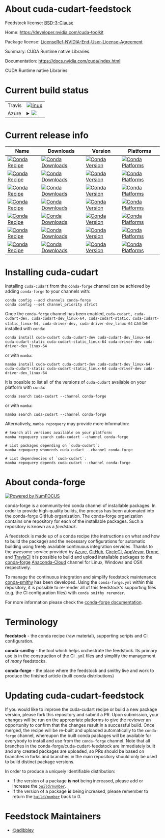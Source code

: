 About cuda-cudart-feedstock
===========================

Feedstock license: [BSD-3-Clause](https://github.com/conda-forge/cuda-cudart-feedstock/blob/main/LICENSE.txt)

Home: https://developer.nvidia.com/cuda-toolkit

Package license: [LicenseRef-NVIDIA-End-User-License-Agreement](https://docs.nvidia.com/cuda/eula/index.html)

Summary: CUDA Runtime native Libraries

Documentation: https://docs.nvidia.com/cuda/index.html

CUDA Runtime native Libraries


Current build status
====================


<table><tr>
    <td>Travis</td>
    <td>
      <a href="https://app.travis-ci.com/conda-forge/cuda-cudart-feedstock">
        <img alt="linux" src="https://img.shields.io/travis/com/conda-forge/cuda-cudart-feedstock/main.svg?label=Linux">
      </a>
    </td>
  </tr>
    
  <tr>
    <td>Azure</td>
    <td>
      <details>
        <summary>
          <a href="https://dev.azure.com/conda-forge/feedstock-builds/_build/latest?definitionId=19152&branchName=main">
            <img src="https://dev.azure.com/conda-forge/feedstock-builds/_apis/build/status/cuda-cudart-feedstock?branchName=main">
          </a>
        </summary>
        <table>
          <thead><tr><th>Variant</th><th>Status</th></tr></thead>
          <tbody><tr>
              <td>linux_64</td>
              <td>
                <a href="https://dev.azure.com/conda-forge/feedstock-builds/_build/latest?definitionId=19152&branchName=main">
                  <img src="https://dev.azure.com/conda-forge/feedstock-builds/_apis/build/status/cuda-cudart-feedstock?branchName=main&jobName=linux&configuration=linux%20linux_64_" alt="variant">
                </a>
              </td>
            </tr><tr>
              <td>linux_aarch64</td>
              <td>
                <a href="https://dev.azure.com/conda-forge/feedstock-builds/_build/latest?definitionId=19152&branchName=main">
                  <img src="https://dev.azure.com/conda-forge/feedstock-builds/_apis/build/status/cuda-cudart-feedstock?branchName=main&jobName=linux&configuration=linux%20linux_aarch64_" alt="variant">
                </a>
              </td>
            </tr><tr>
              <td>linux_ppc64le</td>
              <td>
                <a href="https://dev.azure.com/conda-forge/feedstock-builds/_build/latest?definitionId=19152&branchName=main">
                  <img src="https://dev.azure.com/conda-forge/feedstock-builds/_apis/build/status/cuda-cudart-feedstock?branchName=main&jobName=linux&configuration=linux%20linux_ppc64le_" alt="variant">
                </a>
              </td>
            </tr>
          </tbody>
        </table>
      </details>
    </td>
  </tr>
</table>

Current release info
====================

| Name | Downloads | Version | Platforms |
| --- | --- | --- | --- |
| [![Conda Recipe](https://img.shields.io/badge/recipe-cuda--cudart-green.svg)](https://anaconda.org/conda-forge/cuda-cudart) | [![Conda Downloads](https://img.shields.io/conda/dn/conda-forge/cuda-cudart.svg)](https://anaconda.org/conda-forge/cuda-cudart) | [![Conda Version](https://img.shields.io/conda/vn/conda-forge/cuda-cudart.svg)](https://anaconda.org/conda-forge/cuda-cudart) | [![Conda Platforms](https://img.shields.io/conda/pn/conda-forge/cuda-cudart.svg)](https://anaconda.org/conda-forge/cuda-cudart) |
| [![Conda Recipe](https://img.shields.io/badge/recipe-cuda--cudart--dev-green.svg)](https://anaconda.org/conda-forge/cuda-cudart-dev) | [![Conda Downloads](https://img.shields.io/conda/dn/conda-forge/cuda-cudart-dev.svg)](https://anaconda.org/conda-forge/cuda-cudart-dev) | [![Conda Version](https://img.shields.io/conda/vn/conda-forge/cuda-cudart-dev.svg)](https://anaconda.org/conda-forge/cuda-cudart-dev) | [![Conda Platforms](https://img.shields.io/conda/pn/conda-forge/cuda-cudart-dev.svg)](https://anaconda.org/conda-forge/cuda-cudart-dev) |
| [![Conda Recipe](https://img.shields.io/badge/recipe-cuda--cudart--dev_linux--64-green.svg)](https://anaconda.org/conda-forge/cuda-cudart-dev_linux-64) | [![Conda Downloads](https://img.shields.io/conda/dn/conda-forge/cuda-cudart-dev_linux-64.svg)](https://anaconda.org/conda-forge/cuda-cudart-dev_linux-64) | [![Conda Version](https://img.shields.io/conda/vn/conda-forge/cuda-cudart-dev_linux-64.svg)](https://anaconda.org/conda-forge/cuda-cudart-dev_linux-64) | [![Conda Platforms](https://img.shields.io/conda/pn/conda-forge/cuda-cudart-dev_linux-64.svg)](https://anaconda.org/conda-forge/cuda-cudart-dev_linux-64) |
| [![Conda Recipe](https://img.shields.io/badge/recipe-cuda--cudart--static-green.svg)](https://anaconda.org/conda-forge/cuda-cudart-static) | [![Conda Downloads](https://img.shields.io/conda/dn/conda-forge/cuda-cudart-static.svg)](https://anaconda.org/conda-forge/cuda-cudart-static) | [![Conda Version](https://img.shields.io/conda/vn/conda-forge/cuda-cudart-static.svg)](https://anaconda.org/conda-forge/cuda-cudart-static) | [![Conda Platforms](https://img.shields.io/conda/pn/conda-forge/cuda-cudart-static.svg)](https://anaconda.org/conda-forge/cuda-cudart-static) |
| [![Conda Recipe](https://img.shields.io/badge/recipe-cuda--cudart--static_linux--64-green.svg)](https://anaconda.org/conda-forge/cuda-cudart-static_linux-64) | [![Conda Downloads](https://img.shields.io/conda/dn/conda-forge/cuda-cudart-static_linux-64.svg)](https://anaconda.org/conda-forge/cuda-cudart-static_linux-64) | [![Conda Version](https://img.shields.io/conda/vn/conda-forge/cuda-cudart-static_linux-64.svg)](https://anaconda.org/conda-forge/cuda-cudart-static_linux-64) | [![Conda Platforms](https://img.shields.io/conda/pn/conda-forge/cuda-cudart-static_linux-64.svg)](https://anaconda.org/conda-forge/cuda-cudart-static_linux-64) |
| [![Conda Recipe](https://img.shields.io/badge/recipe-cuda--driver--dev-green.svg)](https://anaconda.org/conda-forge/cuda-driver-dev) | [![Conda Downloads](https://img.shields.io/conda/dn/conda-forge/cuda-driver-dev.svg)](https://anaconda.org/conda-forge/cuda-driver-dev) | [![Conda Version](https://img.shields.io/conda/vn/conda-forge/cuda-driver-dev.svg)](https://anaconda.org/conda-forge/cuda-driver-dev) | [![Conda Platforms](https://img.shields.io/conda/pn/conda-forge/cuda-driver-dev.svg)](https://anaconda.org/conda-forge/cuda-driver-dev) |
| [![Conda Recipe](https://img.shields.io/badge/recipe-cuda--driver--dev_linux--64-green.svg)](https://anaconda.org/conda-forge/cuda-driver-dev_linux-64) | [![Conda Downloads](https://img.shields.io/conda/dn/conda-forge/cuda-driver-dev_linux-64.svg)](https://anaconda.org/conda-forge/cuda-driver-dev_linux-64) | [![Conda Version](https://img.shields.io/conda/vn/conda-forge/cuda-driver-dev_linux-64.svg)](https://anaconda.org/conda-forge/cuda-driver-dev_linux-64) | [![Conda Platforms](https://img.shields.io/conda/pn/conda-forge/cuda-driver-dev_linux-64.svg)](https://anaconda.org/conda-forge/cuda-driver-dev_linux-64) |

Installing cuda-cudart
======================

Installing `cuda-cudart` from the `conda-forge` channel can be achieved by adding `conda-forge` to your channels with:

```
conda config --add channels conda-forge
conda config --set channel_priority strict
```

Once the `conda-forge` channel has been enabled, `cuda-cudart, cuda-cudart-dev, cuda-cudart-dev_linux-64, cuda-cudart-static, cuda-cudart-static_linux-64, cuda-driver-dev, cuda-driver-dev_linux-64` can be installed with `conda`:

```
conda install cuda-cudart cuda-cudart-dev cuda-cudart-dev_linux-64 cuda-cudart-static cuda-cudart-static_linux-64 cuda-driver-dev cuda-driver-dev_linux-64
```

or with `mamba`:

```
mamba install cuda-cudart cuda-cudart-dev cuda-cudart-dev_linux-64 cuda-cudart-static cuda-cudart-static_linux-64 cuda-driver-dev cuda-driver-dev_linux-64
```

It is possible to list all of the versions of `cuda-cudart` available on your platform with `conda`:

```
conda search cuda-cudart --channel conda-forge
```

or with `mamba`:

```
mamba search cuda-cudart --channel conda-forge
```

Alternatively, `mamba repoquery` may provide more information:

```
# Search all versions available on your platform:
mamba repoquery search cuda-cudart --channel conda-forge

# List packages depending on `cuda-cudart`:
mamba repoquery whoneeds cuda-cudart --channel conda-forge

# List dependencies of `cuda-cudart`:
mamba repoquery depends cuda-cudart --channel conda-forge
```


About conda-forge
=================

[![Powered by
NumFOCUS](https://img.shields.io/badge/powered%20by-NumFOCUS-orange.svg?style=flat&colorA=E1523D&colorB=007D8A)](https://numfocus.org)

conda-forge is a community-led conda channel of installable packages.
In order to provide high-quality builds, the process has been automated into the
conda-forge GitHub organization. The conda-forge organization contains one repository
for each of the installable packages. Such a repository is known as a *feedstock*.

A feedstock is made up of a conda recipe (the instructions on what and how to build
the package) and the necessary configurations for automatic building using freely
available continuous integration services. Thanks to the awesome service provided by
[Azure](https://azure.microsoft.com/en-us/services/devops/), [GitHub](https://github.com/),
[CircleCI](https://circleci.com/), [AppVeyor](https://www.appveyor.com/),
[Drone](https://cloud.drone.io/welcome), and [TravisCI](https://travis-ci.com/)
it is possible to build and upload installable packages to the
[conda-forge](https://anaconda.org/conda-forge) [Anaconda-Cloud](https://anaconda.org/)
channel for Linux, Windows and OSX respectively.

To manage the continuous integration and simplify feedstock maintenance
[conda-smithy](https://github.com/conda-forge/conda-smithy) has been developed.
Using the ``conda-forge.yml`` within this repository, it is possible to re-render all of
this feedstock's supporting files (e.g. the CI configuration files) with ``conda smithy rerender``.

For more information please check the [conda-forge documentation](https://conda-forge.org/docs/).

Terminology
===========

**feedstock** - the conda recipe (raw material), supporting scripts and CI configuration.

**conda-smithy** - the tool which helps orchestrate the feedstock.
                   Its primary use is in the construction of the CI ``.yml`` files
                   and simplify the management of *many* feedstocks.

**conda-forge** - the place where the feedstock and smithy live and work to
                  produce the finished article (built conda distributions)


Updating cuda-cudart-feedstock
==============================

If you would like to improve the cuda-cudart recipe or build a new
package version, please fork this repository and submit a PR. Upon submission,
your changes will be run on the appropriate platforms to give the reviewer an
opportunity to confirm that the changes result in a successful build. Once
merged, the recipe will be re-built and uploaded automatically to the
`conda-forge` channel, whereupon the built conda packages will be available for
everybody to install and use from the `conda-forge` channel.
Note that all branches in the conda-forge/cuda-cudart-feedstock are
immediately built and any created packages are uploaded, so PRs should be based
on branches in forks and branches in the main repository should only be used to
build distinct package versions.

In order to produce a uniquely identifiable distribution:
 * If the version of a package **is not** being increased, please add or increase
   the [``build/number``](https://docs.conda.io/projects/conda-build/en/latest/resources/define-metadata.html#build-number-and-string).
 * If the version of a package **is** being increased, please remember to return
   the [``build/number``](https://docs.conda.io/projects/conda-build/en/latest/resources/define-metadata.html#build-number-and-string)
   back to 0.

Feedstock Maintainers
=====================

* [@adibbley](https://github.com/adibbley/)

